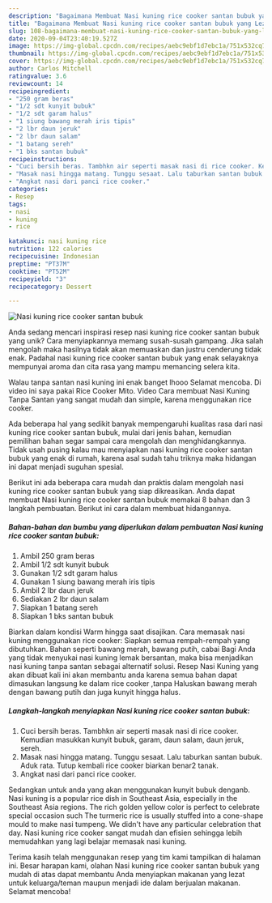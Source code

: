 ```yaml
---
description: "Bagaimana Membuat Nasi kuning rice cooker santan bubuk yang Lezat Sekali"
title: "Bagaimana Membuat Nasi kuning rice cooker santan bubuk yang Lezat Sekali"
slug: 108-bagaimana-membuat-nasi-kuning-rice-cooker-santan-bubuk-yang-lezat-sekali
date: 2020-09-04T23:40:19.527Z
image: https://img-global.cpcdn.com/recipes/aebc9ebf1d7ebc1a/751x532cq70/nasi-kuning-rice-cooker-santan-bubuk-foto-resep-utama.jpg
thumbnail: https://img-global.cpcdn.com/recipes/aebc9ebf1d7ebc1a/751x532cq70/nasi-kuning-rice-cooker-santan-bubuk-foto-resep-utama.jpg
cover: https://img-global.cpcdn.com/recipes/aebc9ebf1d7ebc1a/751x532cq70/nasi-kuning-rice-cooker-santan-bubuk-foto-resep-utama.jpg
author: Carlos Mitchell
ratingvalue: 3.6
reviewcount: 14
recipeingredient:
- "250 gram beras"
- "1/2 sdt kunyit bubuk"
- "1/2 sdt garam halus"
- "1 siung bawang merah iris tipis"
- "2 lbr daun jeruk"
- "2 lbr daun salam"
- "1 batang sereh"
- "1 bks santan bubuk"
recipeinstructions:
- "Cuci bersih beras. Tambhkn air seperti masak nasi di rice cooker. Kemudian masukkan kunyit bubuk, garam, daun salam, daun jeruk, sereh."
- "Masak nasi hingga matang. Tunggu sesaat. Lalu taburkan santan bubuk. Aduk rata. Tutup kembali rice cooker biarkan benar2 tanak."
- "Angkat nasi dari panci rice cooker."
categories:
- Resep
tags:
- nasi
- kuning
- rice

katakunci: nasi kuning rice 
nutrition: 122 calories
recipecuisine: Indonesian
preptime: "PT37M"
cooktime: "PT52M"
recipeyield: "3"
recipecategory: Dessert

---
```



![Nasi kuning rice cooker santan bubuk](https://img-global.cpcdn.com/recipes/aebc9ebf1d7ebc1a/751x532cq70/nasi-kuning-rice-cooker-santan-bubuk-foto-resep-utama.jpg)

Anda sedang mencari inspirasi resep nasi kuning rice cooker santan bubuk yang unik? Cara menyiapkannya memang susah-susah gampang. Jika salah mengolah maka hasilnya tidak akan memuaskan dan justru cenderung tidak enak. Padahal nasi kuning rice cooker santan bubuk yang enak selayaknya mempunyai aroma dan cita rasa yang mampu memancing selera kita.

Walau tanpa santan nasi kuning ini enak banget lhooo Selamat mencoba. Di video ini saya pakai Rice Cooker Mito. Video Cara membuat Nasi Kuning Tanpa Santan yang sangat mudah dan simple, karena menggunakan rice cooker.

Ada beberapa hal yang sedikit banyak mempengaruhi kualitas rasa dari nasi kuning rice cooker santan bubuk, mulai dari jenis bahan, kemudian pemilihan bahan segar sampai cara mengolah dan menghidangkannya. Tidak usah pusing kalau mau menyiapkan nasi kuning rice cooker santan bubuk yang enak di rumah, karena asal sudah tahu triknya maka hidangan ini dapat menjadi suguhan spesial.


Berikut ini ada beberapa cara mudah dan praktis dalam mengolah nasi kuning rice cooker santan bubuk yang siap dikreasikan. Anda dapat membuat Nasi kuning rice cooker santan bubuk memakai 8 bahan dan 3 langkah pembuatan. Berikut ini cara dalam membuat hidangannya.

<!--inarticleads1-->

##### Bahan-bahan dan bumbu yang diperlukan dalam pembuatan Nasi kuning rice cooker santan bubuk:

1. Ambil 250 gram beras
1. Ambil 1/2 sdt kunyit bubuk
1. Gunakan 1/2 sdt garam halus
1. Gunakan 1 siung bawang merah iris tipis
1. Ambil 2 lbr daun jeruk
1. Sediakan 2 lbr daun salam
1. Siapkan 1 batang sereh
1. Siapkan 1 bks santan bubuk


Biarkan dalam kondisi Warm hingga saat disajikan. Cara memasak nasi kuning menggunakan rice cooker: Siapkan semua rempah-rempah yang dibutuhkan. Bahan seperti bawang merah, bawang putih, cabai Bagi Anda yang tidak menyukai nasi kuning lemak bersantan, maka bisa menjadikan nasi kuning tanpa santan sebagai alternatif solusi. Resep Nasi Kuning yang akan dibuat kali ini akan membantu anda karena semua bahan dapat dimasukan langsung ke dalam rice cooker ,tanpa Haluskan bawang merah dengan bawang putih dan juga kunyit hingga halus. 

<!--inarticleads2-->

##### Langkah-langkah menyiapkan Nasi kuning rice cooker santan bubuk:

1. Cuci bersih beras. Tambhkn air seperti masak nasi di rice cooker. Kemudian masukkan kunyit bubuk, garam, daun salam, daun jeruk, sereh.
1. Masak nasi hingga matang. Tunggu sesaat. Lalu taburkan santan bubuk. Aduk rata. Tutup kembali rice cooker biarkan benar2 tanak.
1. Angkat nasi dari panci rice cooker.


Sedangkan untuk anda yang akan menggunakan kunyit bubuk denganb. Nasi kuning is a popular rice dish in Southeast Asia, especially in the Southeast Asia regions. The rich golden yellow color is perfect to celebrate special occasion such The turmeric rice is usually stuffed into a cone-shape mould to make nasi tumpeng. We didn&#39;t have any particular celebration that day. Nasi kuning rice cooker sangat mudah dan efisien sehingga lebih memudahkan yang lagi belajar memasak nasi kuning. 

Terima kasih telah menggunakan resep yang tim kami tampilkan di halaman ini. Besar harapan kami, olahan Nasi kuning rice cooker santan bubuk yang mudah di atas dapat membantu Anda menyiapkan makanan yang lezat untuk keluarga/teman maupun menjadi ide dalam berjualan makanan. Selamat mencoba!
